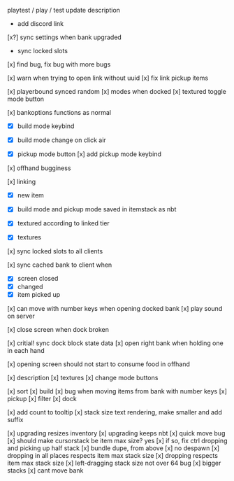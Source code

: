 
playtest / play / test
update description
- add discord link

[x?] sync settings when bank upgraded
- sync locked slots

[x] find bug, fix bug with more bugs

[x] warn when trying to open link without uuid
[x] fix link pickup items




[x] playerbound synced random
[x] modes when docked
[x] textured toggle mode button

[x] bankoptions functions as normal
- [x] build mode keybind
- [x] build mode change on click air
- [x] pickup mode button
[x] add pickup mode keybind


[x] offhand bugginess

[x] linking
- [x] new item
- [x] build mode and pickup mode saved in itemstack as nbt
- [x] textured according to linked tier
- [x] textures


[x] sync locked slots to all clients

[x] sync cached bank to client when 
- [x] screen closed
- [x] changed 
- [x] item picked up

[x] can move with number keys when opening docked bank
[x] play sound on server

[x] close screen when dock broken

[x] critial! sync dock block state data
[x] open right bank when holding one in each hand

[x] opening screen should not start to consume food in offhand


[x] description
[x] textures
[x] change mode buttons

[x] sort
[x] build
[x] bug when moving items from bank with number keys
[x] pickup
[x] filter
[x] dock

[x] add count to tooltip
[x] stack size text rendering, make smaller and add suffix

[x] upgrading resizes inventory
[x] upgrading keeps nbt
[x] quick move bug
[x] should make cursorstack be item max size? yes
[x] if so, fix ctrl dropping and picking up half stack
[x] bundle dupe, from above
[x] no despawn
[x] dropping in all places respects item max stack size
[x] dropping respects item max stack size
[x] left-dragging stack size not over 64 bug
[x] bigger stacks
[x] cant move bank
